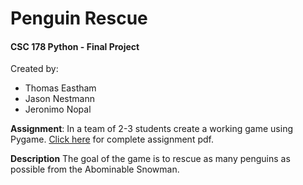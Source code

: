 # Penguin Rescue
#### CSC 178 Python - Final Project

<p>Created by:</p>
<ul>
 <li>Thomas Eastham</li>
 <li>Jason Nestmann</li>
 <li>Jeronimo Nopal</li>
</ul>

**Assignment**: In a team of 2-3 students create a working game using Pygame.  [Click here](https://github.com/jnestmann/CSC178_Final_Project/blob/master/CSC178%20HW%205.pdf) for complete assignment pdf.

**Description** The goal of the game is to rescue as many penguins as possible from the Abominable Snowman.